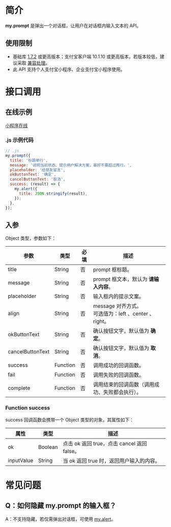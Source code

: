 # 简介
**my.prompt** 是弹出一个对话框，让用户在对话框内输入文本的 API。

## 使用限制

- 基础库 [1.7.2](https://opendocs.alipay.com/mini/framework/lib) 或更高版本；支付宝客户端 10.1.10 或更高版本，若版本较低，建议采取 [兼容处理](https://opendocs.alipay.com/mini/framework/compatibility)。
- 此 API 支持个人支付宝小程序、企业支付宝小程序使用。

# 接口调用

## 在线示例

[小程序在线](https://opendocs.alipay.com/openbox/mini/opendocs/prompt?view=preview&defaultPage=pages/index/index&defaultOpenedFiles=pages/index/index&theme=light) 

### .js 示例代码

```javascript
// .js
my.prompt({
  title: '标题单行',
  message: '说明当前状态、提示用户解决方案，最好不要超过两行。',
  placeholder: '给朋友留言',
  okButtonText: '确定',
  cancelButtonText: '取消',
  success: (result) => {
    my.alert({
      title: JSON.stringify(result),
    });
  },
});
```

## 入参

Object 类型，参数如下：

| **参数** | **类型** | **必填** | **描述** |
| --- | --- | --- | --- |
| title | String | 否 | prompt 框标题。 |
| message | String | 否 | prompt 框文本，默认为 **请输入内容**。 |
| placeholder | String | 否 | 输入框内的提示文案。 |
| align | String | 否 | message 对齐方式。<br />可选值为：left 、center 、right。 |
| okButtonText | String | 否 | 确认按钮文字，默认值为 **确定**。 |
| cancelButtonText | String | 否 | 确认按钮文字，默认值为 **取消**。 |
| success | Function | 否 | 调用成功的回调函数。 |
| fail | Function | 否 | 调用失败的回调函数。 |
| complete | Function | 否 | 调用结束的回调函数（调用成功、失败都会执行）。 |

### Function success

success 回调函数会携带一个 Object 类型的对象，其属性如下：

| **属性** | **类型** | **描述** |
| --- | --- | --- |
| ok | Boolean | 点击 ok 返回 true，点击 cancel 返回 false。 |
| inputValue | String | 当 ok 返回 true 时，返回用户输入的内容。 |

# 常见问题

## Q：如何隐藏 my.prompt 的输入框？

A：不支持隐藏，若仅需弹出对话框，可使用 [my.alert](https://opendocs.alipay.com/mini/api/ui-feedback)。
